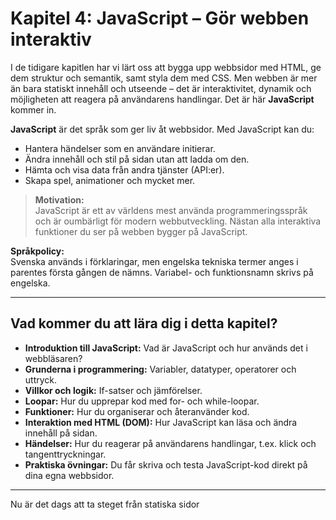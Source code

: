 # Kapitel 4: JavaScript – Gör webben interaktiv

I de tidigare kapitlen har vi lärt oss att bygga upp webbsidor med HTML, ge dem struktur och semantik, samt styla dem med CSS. Men webben är mer än bara statiskt innehåll och utseende – det är interaktivitet, dynamik och möjligheten att reagera på användarens handlingar. Det är här **JavaScript** kommer in.

**JavaScript** är det språk som ger liv åt webbsidor. Med JavaScript kan du:
- Hantera händelser som en användare initierar.
- Ändra innehåll och stil på sidan utan att ladda om den.
- Hämta och visa data från andra tjänster (API:er).
- Skapa spel, animationer och mycket mer.

> **Motivation:**  
> JavaScript är ett av världens mest använda programmeringsspråk och är oumbärligt för modern webbutveckling. Nästan alla interaktiva funktioner du ser på webben bygger på JavaScript.

**Språkpolicy:**  
Svenska används i förklaringar, men engelska tekniska termer anges i parentes första gången de nämns. Variabel- och funktionsnamn skrivs på engelska.

---

## Vad kommer du att lära dig i detta kapitel?

- **Introduktion till JavaScript:** Vad är JavaScript och hur används det i webbläsaren?
- **Grunderna i programmering:** Variabler, datatyper, operatorer och uttryck.
- **Villkor och logik:** If-satser och jämförelser.
- **Loopar:** Hur du upprepar kod med for- och while-loopar.
- **Funktioner:** Hur du organiserar och återanvänder kod.
- **Interaktion med HTML (DOM):** Hur JavaScript kan läsa och ändra innehåll på sidan.
- **Händelser:** Hur du reagerar på användarens handlingar, t.ex. klick och tangenttryckningar.
- **Praktiska övningar:** Du får skriva och testa JavaScript-kod direkt på dina egna webbsidor.

---

Nu är det dags att ta steget från statiska sidor
